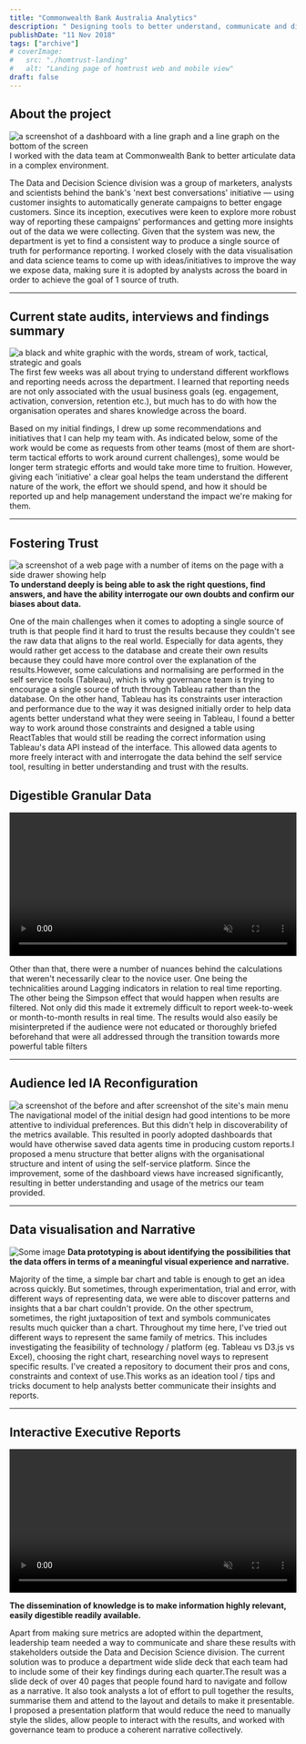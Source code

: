 ```yaml
---
title: "Commonwealth Bank Australia Analytics"
description: " Designing tools to better understand, communicate and distribute data"
publishDate: "11 Nov 2018"
tags: ["archive"]
# coverImage:
#   src: "./homtrust-landing"
#   alt: "Landing page of homtrust web and mobile view"
draft: false
---
```


## About the project

![a screenshot of a dashboard with a line graph and a line graph on the bottom of the screen](https://res.cloudinary.com/ddgt1wiwm/image/upload/f_auto,q_auto/v1/twenty-four-assets/cbaAnalytics-landing)
I worked with the data team at Commonwealth Bank to better articulate data in a complex environment.

The Data and Decision Science division was a group of marketers, analysts and scientists behind the bank's 'next best conversations' initiative — using customer insights to automatically generate campaigns to better engage customers. Since its inception, executives were keen to explore more robust way of reporting these campaigns' performances and getting more insights out of the data we were collecting. Given that the system was new, the department is yet to find a consistent way to produce a single source of truth for performance reporting. I worked closely with the data visualisation and data science teams to come up with ideas/initiatives to improve the way we expose data, making sure it is adopted by analysts across the board in order to achieve the goal of 1 source of truth.

---

## Current state audits, interviews and findings summary

![a black and white graphic with the words, stream of work, tactical, strategic and goals](https://res.cloudinary.com/ddgt1wiwm/image/upload/f_auto,q_auto/v1/twenty-four-assets/cbaAnalytics-priority)
The first few weeks was all about trying to understand different workflows and reporting needs across the department. I learned that reporting needs are not only associated with the usual business goals (eg. engagement, activation, conversion, retention etc.), but much has to do with how the organisation operates and shares knowledge across the board.

Based on my initial findings, I drew up some recommendations and initiatives that I can help my team with. As indicated below, some of the work would be come as requests from other teams (most of them are short-term tactical efforts to work around current challenges), some would be longer term strategic efforts and would take more time to fruition. However, giving each 'initiative' a clear goal helps the team understand the different nature of the work, the effort we should spend, and how it should be reported up and help management understand the impact we're making for them.

---

## Fostering Trust

![a screenshot of a web page with a number of items on the page with a side drawer showing help](https://res.cloudinary.com/ddgt1wiwm/image/upload/f_auto,q_auto/v1/twenty-four-assets/cbaAnalytics-webHelp)
**To understand deeply is being able to ask the right questions, find answers, and have the ability interrogate our own doubts and confirm our biases about data.**

One of the main challenges when it comes to adopting a single source of truth is that people find it hard to trust the results because they couldn't see the raw data that aligns to the real world. Especially for data agents, they would rather get access to the database and create their own results because they could have more control over the explanation of the results.However, some calculations and normalising are performed in the self service tools (Tableau), which is why governance team is trying to encourage a single source of truth through Tableau rather than the database. On the other hand, Tableau has its constraints user interaction and performance due to the way it was designed initially order to help data agents better understand what they were seeing in Tableau, I found a better way to work around those constraints and designed a table using ReactTables that would still be reading the correct information using Tableau's data API instead of the interface. This allowed data agents to more freely interact with and interrogate the data behind the self service tool, resulting in better understanding and trust with the results.

## Digestible Granular Data

<video width="100%" autoplay loop muted >
    <source  src="https://res.cloudinary.com/ddgt1wiwm/video/upload/f_auto:video,q_auto/v1/twenty-four-assets/cbaAnalytics-powerFilters" type="video/mp4" > 
</video>

Other than that, there were a number of nuances behind the calculations that weren't necessarily clear to the novice user. One being the technicalities around Lagging indicators in relation to real time reporting. The other being the Simpson effect that would happen when results are filtered. Not only did this made it extremely difficult to report week-to-week or month-to-month results in real time. The results would also easily be misinterpreted if the audience were not educated or thoroughly briefed beforehand that were all addressed through the transition towards more powerful table filters

---

## Audience led IA Reconfiguration

![a screenshot of the before and after screenshot of the site's main menu](https://res.cloudinary.com/ddgt1wiwm/image/upload/f_auto,q_auto/v1/twenty-four-assets/cbaAnalytics-menu)
The navigational model of the initial design had good intentions to be more attentive to individual preferences. But this didn't help in discoverability of the metrics available. This resulted in poorly adopted dashboards that would have otherwise saved data agents time in producing custom reports.I proposed a menu structure that better aligns with the organisational structure and intent of using the self-service platform. Since the improvement, some of the dashboard views have increased significantly, resulting in better understanding and usage of the metrics our team provided.

---

## Data visualisation and Narrative

![Some image](https://res.cloudinary.com/ddgt1wiwm/image/upload/f_auto,q_auto/v1/twenty-four-assets/cbaAnalytics-dataviz)
**Data prototyping is about identifying the possibilities that the data offers in terms of a meaningful visual experience and narrative.**

Majority of the time, a simple bar chart and table is enough to get an idea across quickly. But sometimes, through experimentation, trial and error, with different ways of representing data, we were able to discover patterns and insights that a bar chart couldn't provide. On the other spectrum, sometimes, the right juxtaposition of text and symbols communicates results much quicker than a chart. Throughout my time here, I've tried out different ways to represent the same family of metrics. This includes investigating the feasibility of technology / platform (eg. Tableau vs D3.js vs Excel), choosing the right chart, researching novel ways to represent specific results. I've created a repository to document their pros and cons, constraints and context of use.This works as an ideation tool / tips and tricks document to help analysts better communicate their insights and reports.

---

## Interactive Executive Reports

<video width="100%" autoplay loop muted >
    <source  src="https://res.cloudinary.com/ddgt1wiwm/video/upload/f_auto:video,q_auto/v1/twenty-four-assets/cbaAnalytics-slide" type="video/mp4" > 
</video>

**The dissemination of knowledge is to make information highly relevant, easily digestible readily available.**

Apart from making sure metrics are adopted within the department, leadership team needed a way to communicate and share these results with stakeholders outside the Data and Decision Science division. The current solution was to produce a department wide slide deck that each team had to include some of their key findings during each quarter.The result was a slide deck of over 40 pages that people found hard to navigate and follow as a narrative. It also took analysts a lot of effort to pull together the results, summarise them and attend to the layout and details to make it presentable. I proposed a presentation platform that would reduce the need to manually style the slides, allow people to interact with the results, and worked with governance team to produce a coherent narrative collectively.
